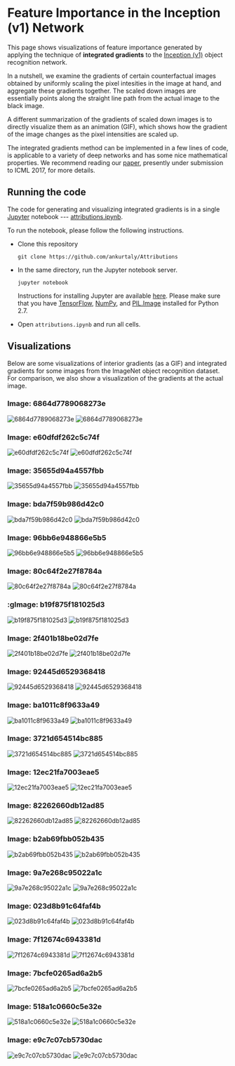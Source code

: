 # Feature Importance in the Inception (v1) Network

This page shows visualizations of feature importance generated by applying the
technique of **integrated gradients** to the [Inception (v1)][incp-paper]
object recognition network.

In a nutshell, we examine the gradients of certain counterfactual images
obtained by uniformly scaling the pixel intesities in the image at hand, and
aggregate these gradients together. The scaled down images are essentially
points along the straight line path from the actual image to the black image.

A different summarization of the gradients of scaled down images is to directly
visualize them as an animation (GIF), which shows how the gradient of the image
changes as the pixel intensities are scaled up.

The integrated gradients method can be implemented in a few lines of code, 
is applicable to a variety of deep  networks and has some nice mathematical
properties. We recommend reading our [paper][icml-submission], presently under
submission to ICML 2017, for more details.

## Running the code
The code for generating and visualizing integrated gradients is in a single
[Jupyter](http://jupyter.org/) notebook --- [attributions.ipynb][attributions-code].

To run the notebook, please follow the following instructions.
* Clone this repository
  
  ```
  git clone https://github.com/ankurtaly/Attributions
  ```
* In the same directory, run the Jupyter notebook server.
  
  ```
  jupyter notebook
  ```
  Instructions for installing Jupyter are available [here](http://jupyter.readthedocs.io/en/latest/install.html).
  Please make sure that you have [TensorFlow][tf], [NumPy][np], and [PIL.Image][pillow] installed for
  Python 2.7.
* Open `attributions.ipynb` and run all cells.

## Visualizations

Below are some visualizations of interior gradients (as a GIF) and integrated
gradients for some images from the ImageNet object recognition dataset. For
comparison, we also show a visualization of the gradients at the actual image.

### Image: 6864d7789068273e
![6864d7789068273e](/Visualizations/IntegratedGradients/6864d7789068273e.jpg)
![6864d7789068273e](/Visualizations/Gifs/6864d7789068273e.gif)
### Image: e60dfdf262c5c74f
![e60dfdf262c5c74f](/Visualizations/IntegratedGradients/e60dfdf262c5c74f.jpg)
![e60dfdf262c5c74f](/Visualizations/Gifs/e60dfdf262c5c74f.gif)
### Image: 35655d94a4557fbb
![35655d94a4557fbb](/Visualizations/IntegratedGradients/35655d94a4557fbb.jpg)
![35655d94a4557fbb](/Visualizations/Gifs/35655d94a4557fbb.gif)
### Image: bda7f59b986d42c0
![bda7f59b986d42c0](/Visualizations/IntegratedGradients/bda7f59b986d42c0.jpg)
![bda7f59b986d42c0](/Visualizations/Gifs/bda7f59b986d42c0.gif)
### Image: 96bb6e948866e5b5
![96bb6e948866e5b5](/Visualizations/IntegratedGradients/96bb6e948866e5b5.jpg)
![96bb6e948866e5b5](/Visualizations/Gifs/96bb6e948866e5b5.gif)
### Image: 80c64f2e27f8784a
![80c64f2e27f8784a](/Visualizations/IntegratedGradients/80c64f2e27f8784a.jpg)
![80c64f2e27f8784a](/Visualizations/Gifs/80c64f2e27f8784a.gif)
### :gImage: b19f875f181025d3
![b19f875f181025d3](/Visualizations/IntegratedGradients/b19f875f181025d3.jpg)
![b19f875f181025d3](/Visualizations/Gifs/b19f875f181025d3.gif)
### Image: 2f401b18be02d7fe
![2f401b18be02d7fe](/Visualizations/IntegratedGradients/2f401b18be02d7fe.jpg)
![2f401b18be02d7fe](/Visualizations/Gifs/2f401b18be02d7fe.gif)
### Image: 92445d6529368418
![92445d6529368418](/Visualizations/IntegratedGradients/92445d6529368418.jpg)
![92445d6529368418](/Visualizations/Gifs/92445d6529368418.gif)
### Image: ba1011c8f9633a49
![ba1011c8f9633a49](/Visualizations/IntegratedGradients/ba1011c8f9633a49.jpg)
![ba1011c8f9633a49](/Visualizations/Gifs/ba1011c8f9633a49.gif)
### Image: 3721d654514bc885
![3721d654514bc885](/Visualizations/IntegratedGradients/3721d654514bc885.jpg)
![3721d654514bc885](/Visualizations/Gifs/3721d654514bc885.gif)
### Image: 12ec21fa7003eae5
![12ec21fa7003eae5](/Visualizations/IntegratedGradients/12ec21fa7003eae5.jpg)
![12ec21fa7003eae5](/Visualizations/Gifs/12ec21fa7003eae5.gif)
### Image: 82262660db12ad85
![82262660db12ad85](/Visualizations/IntegratedGradients/82262660db12ad85.jpg)
![82262660db12ad85](/Visualizations/Gifs/82262660db12ad85.gif)
### Image: b2ab69fbb052b435
![b2ab69fbb052b435](/Visualizations/IntegratedGradients/b2ab69fbb052b435.jpg)
![b2ab69fbb052b435](/Visualizations/Gifs/b2ab69fbb052b435.gif)
### Image: 9a7e268c95022a1c
![9a7e268c95022a1c](/Visualizations/IntegratedGradients/9a7e268c95022a1c.jpg)
![9a7e268c95022a1c](/Visualizations/Gifs/9a7e268c95022a1c.gif)
### Image: 023d8b91c64faf4b
![023d8b91c64faf4b](/Visualizations/IntegratedGradients/023d8b91c64faf4b.jpg)
![023d8b91c64faf4b](/Visualizations/Gifs/023d8b91c64faf4b.gif)
### Image: 7f12674c6943381d
![7f12674c6943381d](/Visualizations/IntegratedGradients/7f12674c6943381d.jpg)
![7f12674c6943381d](/Visualizations/Gifs/7f12674c6943381d.gif)
### Image: 7bcfe0265ad6a2b5
![7bcfe0265ad6a2b5](/Visualizations/IntegratedGradients/7bcfe0265ad6a2b5.jpg)
![7bcfe0265ad6a2b5](/Visualizations/Gifs/7bcfe0265ad6a2b5.gif)
### Image: 518a1c0660c5e32e
![518a1c0660c5e32e](/Visualizations/IntegratedGradients/518a1c0660c5e32e.jpg)
![518a1c0660c5e32e](/Visualizations/Gifs/518a1c0660c5e32e.gif)
### Image: e9c7c07cb5730dac
![e9c7c07cb5730dac](/Visualizations/IntegratedGradients/e9c7c07cb5730dac.jpg)
![e9c7c07cb5730dac](/Visualizations/Gifs/e9c7c07cb5730dac.gif)
<!-- ### Image: 73db3c274688a2e0 -->
<!-- ![73db3c274688a2e0](/Visualizations/IntegratedGradients/73db3c274688a2e0.jpg) -->
<!-- ![73db3c274688a2e0](/Visualizations/Gifs/73db3c274688a2e0.gif) -->
<!-- ### Image: f33412087d9c224e -->
<!-- ![f33412087d9c224e](/Visualizations/IntegratedGradients/f33412087d9c224e.jpg) -->
<!-- ![f33412087d9c224e](/Visualizations/Gifs/f33412087d9c224e.gif) -->
<!-- ### Image: 87fa4cf351b87562 -->
<!-- ![87fa4cf351b87562](/Visualizations/IntegratedGradients/87fa4cf351b87562.jpg) -->
<!-- ![87fa4cf351b87562](/Visualizations/Gifs/87fa4cf351b87562.gif) -->
<!-- ### Image: 69e36e11e9ea9671 -->
<!-- ![69e36e11e9ea9671](/Visualizations/IntegratedGradients/69e36e11e9ea9671.jpg) -->
<!-- ![69e36e11e9ea9671](/Visualizations/Gifs/69e36e11e9ea9671.gif) -->
<!-- ### Image: 870ab22a9f39061d -->
<!-- ![870ab22a9f39061d](/Visualizations/IntegratedGradients/870ab22a9f39061d.jpg) -->
<!-- ![870ab22a9f39061d](/Visualizations/Gifs/870ab22a9f39061d.gif) -->
<!-- ### Image: 700a04c5c2ca6e80 -->
<!-- ![700a04c5c2ca6e80](/Visualizations/IntegratedGradients/700a04c5c2ca6e80.jpg) -->
<!-- ![700a04c5c2ca6e80](/Visualizations/Gifs/700a04c5c2ca6e80.gif) -->
<!-- ### Image: ca29bcc7ead4c115 -->
<!-- ![ca29bcc7ead4c115](/Visualizations/IntegratedGradients/ca29bcc7ead4c115.jpg) -->
<!-- ![ca29bcc7ead4c115](/Visualizations/Gifs/ca29bcc7ead4c115.gif) -->
<!-- ### Image: 1e626579f6ad7b2b -->
<!-- ![1e626579f6ad7b2b](/Visualizations/IntegratedGradients/1e626579f6ad7b2b.jpg) -->
<!-- ![1e626579f6ad7b2b](/Visualizations/Gifs/1e626579f6ad7b2b.gif) -->
<!-- ### Image: 1eb9afc2b4e01ecd -->
<!-- ![1eb9afc2b4e01ecd](/Visualizations/IntegratedGradients/1eb9afc2b4e01ecd.jpg) -->
<!-- ![1eb9afc2b4e01ecd](/Visualizations/Gifs/1eb9afc2b4e01ecd.gif) -->
<!-- ### Image: c27bc2e66f1e66d2 -->
<!-- ![c27bc2e66f1e66d2](/Visualizations/IntegratedGradients/c27bc2e66f1e66d2.jpg) -->
<!-- ![c27bc2e66f1e66d2](/Visualizations/Gifs/c27bc2e66f1e66d2.gif) -->
<!-- ### Image: 5832f36306fb3d66 -->
<!-- ![5832f36306fb3d66](/Visualizations/IntegratedGradients/5832f36306fb3d66.jpg) -->
<!-- ![5832f36306fb3d66](/Visualizations/Gifs/5832f36306fb3d66.gif) -->
<!-- ### Image: 83abcb73307791e8 -->
<!-- ![83abcb73307791e8](/Visualizations/IntegratedGradients/83abcb73307791e8.jpg) -->
<!-- ![83abcb73307791e8](/Visualizations/Gifs/83abcb73307791e8.gif) -->
<!-- ### Image: 82ba0b4b5bb0f7d6 -->
<!-- ![82ba0b4b5bb0f7d6](/Visualizations/IntegratedGradients/82ba0b4b5bb0f7d6.jpg) -->
<!-- ![82ba0b4b5bb0f7d6](/Visualizations/Gifs/82ba0b4b5bb0f7d6.gif) -->
<!-- ### Image: fcd9bbea9f6f5c4a -->
<!-- ![fcd9bbea9f6f5c4a](/Visualizations/IntegratedGradients/fcd9bbea9f6f5c4a.jpg) -->
<!-- ![fcd9bbea9f6f5c4a](/Visualizations/Gifs/fcd9bbea9f6f5c4a.gif) -->
<!-- ### Image: ebc7a444a373cea2 -->
<!-- ![ebc7a444a373cea2](/Visualizations/IntegratedGradients/ebc7a444a373cea2.jpg) -->
<!-- ![ebc7a444a373cea2](/Visualizations/Gifs/ebc7a444a373cea2.gif) -->
<!-- ### Image: 2cc5396cf67cb4ec -->
<!-- ![2cc5396cf67cb4ec](/Visualizations/IntegratedGradients/2cc5396cf67cb4ec.jpg) -->
<!-- ![2cc5396cf67cb4ec](/Visualizations/Gifs/2cc5396cf67cb4ec.gif) -->
<!-- ### Image: f027da6ecb90917c -->
<!-- ![f027da6ecb90917c](/Visualizations/IntegratedGradients/f027da6ecb90917c.jpg) -->
<!-- ![f027da6ecb90917c](/Visualizations/Gifs/f027da6ecb90917c.gif) -->
<!-- ### Image: 093a9eb64c43f424 -->
<!-- ![093a9eb64c43f424](/Visualizations/IntegratedGradients/093a9eb64c43f424.jpg) -->
<!-- ![093a9eb64c43f424](/Visualizations/Gifs/093a9eb64c43f424.gif) -->
<!-- ### Image: 6717aba6a10b230f -->
<!-- ![6717aba6a10b230f](/Visualizations/IntegratedGradients/6717aba6a10b230f.jpg) -->
<!-- ![6717aba6a10b230f](/Visualizations/Gifs/6717aba6a10b230f.gif) -->
<!-- ### Image: 1bd6987fa9219dec -->
<!-- ![1bd6987fa9219dec](/Visualizations/IntegratedGradients/1bd6987fa9219dec.jpg) -->
<!-- ![1bd6987fa9219dec](/Visualizations/Gifs/1bd6987fa9219dec.gif) -->
<!-- ### Image: 15f7f26c4e131021 -->
<!-- ![15f7f26c4e131021](/Visualizations/IntegratedGradients/15f7f26c4e131021.jpg) -->
<!-- ![15f7f26c4e131021](/Visualizations/Gifs/15f7f26c4e131021.gif) -->
<!-- ### Image: 07541d201e18fd86 -->
<!-- ![07541d201e18fd86](/Visualizations/IntegratedGradients/07541d201e18fd86.jpg) -->
<!-- ![07541d201e18fd86](/Visualizations/Gifs/07541d201e18fd86.gif) -->
<!-- ### Image: d113c49533d14d9e -->
<!-- ![d113c49533d14d9e](/Visualizations/IntegratedGradients/d113c49533d14d9e.jpg) -->
<!-- ![d113c49533d14d9e](/Visualizations/Gifs/d113c49533d14d9e.gif) -->
<!-- ### Image: b52346e28fe2f580 -->
<!-- ![b52346e28fe2f580](/Visualizations/IntegratedGradients/b52346e28fe2f580.jpg) -->
<!-- ![b52346e28fe2f580](/Visualizations/Gifs/b52346e28fe2f580.gif) -->
<!-- ### Image: a2c980be2b5d464d -->
<!-- ![a2c980be2b5d464d](/Visualizations/IntegratedGradients/a2c980be2b5d464d.jpg) -->
<!-- ![a2c980be2b5d464d](/Visualizations/Gifs/a2c980be2b5d464d.gif) -->
<!-- ### Image: c55e7d498b6f7786 -->
<!-- ![c55e7d498b6f7786](/Visualizations/IntegratedGradients/c55e7d498b6f7786.jpg) -->
<!-- ![c55e7d498b6f7786](/Visualizations/Gifs/c55e7d498b6f7786.gif) -->
<!-- ### Image: 2587b0bd7d764bd9 -->
<!-- ![2587b0bd7d764bd9](/Visualizations/IntegratedGradients/2587b0bd7d764bd9.jpg) -->
<!-- ![2587b0bd7d764bd9](/Visualizations/Gifs/2587b0bd7d764bd9.gif) -->
<!-- ### Image: c9424338cd2cd36f -->
<!-- ![c9424338cd2cd36f](/Visualizations/IntegratedGradients/c9424338cd2cd36f.jpg) -->
<!-- ![c9424338cd2cd36f](/Visualizations/Gifs/c9424338cd2cd36f.gif) -->
<!-- ### Image: fff0b93993175fb2 -->
<!-- ![fff0b93993175fb2](/Visualizations/IntegratedGradients/fff0b93993175fb2.jpg) -->
<!-- ![fff0b93993175fb2](/Visualizations/Gifs/fff0b93993175fb2.gif) -->
<!-- ### Image: ba024e2cc38f0704 -->
<!-- ![ba024e2cc38f0704](/Visualizations/IntegratedGradients/ba024e2cc38f0704.jpg) -->
<!-- ![ba024e2cc38f0704](/Visualizations/Gifs/ba024e2cc38f0704.gif) -->
<!-- ### Image: c0a9ce885a9c26bc -->
<!-- ![c0a9ce885a9c26bc](/Visualizations/IntegratedGradients/c0a9ce885a9c26bc.jpg) -->
<!-- ![c0a9ce885a9c26bc](/Visualizations/Gifs/c0a9ce885a9c26bc.gif) -->
<!-- ### Image: 70bfca4555cca92e -->
<!-- ![70bfca4555cca92e](/Visualizations/IntegratedGradients/70bfca4555cca92e.jpg) -->
<!-- ![70bfca4555cca92e](/Visualizations/Gifs/70bfca4555cca92e.gif) -->
<!-- ### Image: 8314f5339d6f82ae -->
<!-- ![8314f5339d6f82ae](/Visualizations/IntegratedGradients/8314f5339d6f82ae.jpg) -->
<!-- ![8314f5339d6f82ae](/Visualizations/Gifs/8314f5339d6f82ae.gif) -->
<!-- ### Image: cc61d05004d45a28 -->
<!-- ![cc61d05004d45a28](/Visualizations/IntegratedGradients/cc61d05004d45a28.jpg) -->
<!-- ![cc61d05004d45a28](/Visualizations/Gifs/cc61d05004d45a28.gif) -->
<!-- ### Image: 8577b59a1d19c396 -->
<!-- ![8577b59a1d19c396](/Visualizations/IntegratedGradients/8577b59a1d19c396.jpg) -->
<!-- ![8577b59a1d19c396](/Visualizations/Gifs/8577b59a1d19c396.gif) -->
<!-- ### Image: 4e99de4f5610b052 -->
<!-- ![4e99de4f5610b052](/Visualizations/IntegratedGradients/4e99de4f5610b052.jpg) -->
<!-- ![4e99de4f5610b052](/Visualizations/Gifs/4e99de4f5610b052.gif) -->
<!-- ### Image: 407378360d17f0e6 -->
<!-- ![407378360d17f0e6](/Visualizations/IntegratedGradients/407378360d17f0e6.jpg) -->
<!-- ![407378360d17f0e6](/Visualizations/Gifs/407378360d17f0e6.gif) -->
<!-- ### Image: 7f59ece15328c57d -->
<!-- ![7f59ece15328c57d](/Visualizations/IntegratedGradients/7f59ece15328c57d.jpg) -->
<!-- ![7f59ece15328c57d](/Visualizations/Gifs/7f59ece15328c57d.gif) -->
<!-- ### Image: 8e570672510267d3 -->
<!-- ![8e570672510267d3](/Visualizations/IntegratedGradients/8e570672510267d3.jpg) -->
<!-- ![8e570672510267d3](/Visualizations/Gifs/8e570672510267d3.gif) -->
<!-- ### Image: 17ab5563b441224b -->
<!-- ![17ab5563b441224b](/Visualizations/IntegratedGradients/17ab5563b441224b.jpg) -->
<!-- ![17ab5563b441224b](/Visualizations/Gifs/17ab5563b441224b.gif) -->
<!-- ### Image: d19ebcb973f7904b -->
<!-- ![d19ebcb973f7904b](/Visualizations/IntegratedGradients/d19ebcb973f7904b.jpg) -->
<!-- ![d19ebcb973f7904b](/Visualizations/Gifs/d19ebcb973f7904b.gif) -->
<!-- ### Image: 5cd2c045c7b2b33a -->
<!-- ![5cd2c045c7b2b33a](/Visualizations/IntegratedGradients/5cd2c045c7b2b33a.jpg) -->
<!-- ![5cd2c045c7b2b33a](/Visualizations/Gifs/5cd2c045c7b2b33a.gif) -->

[incp-paper]:http://www.cv-foundation.org/openaccess/content_cvpr_2015/papers/Szegedy_Going_Deeper_With_2015_CVPR_paper.pdf
[icml-submission]:https://openreview.net/pdf?id=rJzaDdYxx
[attributions-code]:https://github.com/ankurtaly/Attributions/blob/master/attributions.ipynb
[tf]:https://www.tensorflow.org/install/
[np]:https://docs.scipy.org/doc/numpy/user/install.html
[pillow]:http://pillow.readthedocs.io/en/3.1.x/installation.html
